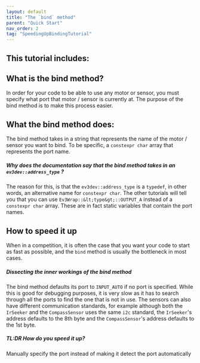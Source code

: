 ```yaml
---
layout: default
title: "The `bind` method"
parent: "Quick Start"
nav_order: 2
tag: "SpeedingUpBindingTutorial"
---
```


## This tutorial includes: 

## What is the bind method?
In order for your code to be able to use any motor or sensor, you must specify what port that motor / sensor is currently at.
The purpose of the bind method is to make this process easier.

## What the bind method does:
The bind method takes in a string that represents the name of the motor / sensor you want to bind. To be specific, a `constexpr char` array that represents the port name.
##### Why does the documentation say that the bind method takes in an `ev3dev::address_type` ?
The reason for this, is that the `ev3dev::address_type` is a `typedef`, in other words, an alternative name for `constexpr char`. The other tutorials will tell you that you can use `Ev3Wrap::&lt;type&gt;::OUTPUT_A` instead of a `constexpr char` array. These are in fact static variables that contain the port names.

## How to speed it up
When in a competition, it is often the case that you want your code to start as fast as possible, and the `bind` method is usually the bottleneck in most cases.
##### Dissecting the inner workings of the bind method
The bind method defaults its port to `INPUT_AUTO` if no port is specified. While this is good for debugging purposes, it is very slow as it has to search through all the ports to find the one that is not in use.
The sensors can also have different communication standards, for example although both the `IrSeeker` and the `CompassSensor` uses the same `i2c` standard, the `IrSeeker`'s address defaults to the 8th byte and the `CompassSensor`'s address defaults to the 1st byte.
##### TL:DR How do you speed it up?
Manually specify the port instead of making it detect the port automatically